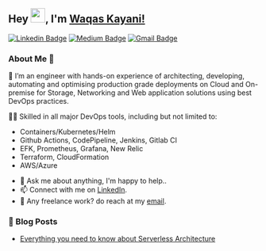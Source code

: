 ## Hey <img src="https://github.com/TheDudeThatCode/TheDudeThatCode/blob/master/Assets/Hi.gif" width="29px">, I'm [Waqas Kayani!](https://www.linkedin.com/in/waqas-kayani/) 
<!--
**waqaskayani/waqaskayani** is a ✨ _special_ ✨ repository because its `README.md` (this file) appears on your GitHub profile.

Here are some ideas to get you started:

- 🔭 I’m currently working on ...
- 🌱 I’m currently learning ...
- 👯 I’m looking to collaborate on ...
- 🤔 I’m looking for help with ...
- 💬 Ask me about ...
- 📫 How to reach me: ...
- 😄 Pronouns: ...
- ⚡ Fun fact: ...
-->


[![Linkedin Badge](https://img.shields.io/badge/-LinkedIn-blue?style=flat-square&logo=Linkedin&logoColor=white&link=https://www.linkedin.com/in/waqas-kayani/)](https://www.linkedin.com/in/waqas-kayani/)
[![Medium Badge](https://img.shields.io/badge/-@Medium-03a57a?style=flat-square&labelColor=000000&logo=Medium&link=https://waqas-kayani.medium.com/)](https://waqas-kayani.medium.com/)
[![Gmail Badge](https://img.shields.io/badge/-Gmail-c14438?style=flat-square&logo=Gmail&logoColor=white&link=mailto:mvickykayani@gmail.com)](mailto:mvickykayani@gmail.com)


### About Me 🚀
🌱 I’m an engineer with hands-on experience of architecting, developing, automating and optimising production grade deployments on Cloud and On-premise for Storage, Networking and Web application solutions using best DevOps practices. 

👨‍💻 Skilled in all major DevOps tools, including but not limited to: 
* Containers/Kubernetes/Helm
* Github Actions, CodePipeline, Jenkins, Gitlab CI
* EFK, Prometheus, Grafana, New Relic
* Terraform, CloudFormation
* AWS/Azure

- 💬 Ask me about anything, I'm happy to help..
- 📫 Connect with me on [LinkedIn](https://www.linkedin.com/in/waqas-kayani/).
- 💼 Any freelance work? do reach at my [email](mailto:mvickykayani@gmail.com).

### 📕 Blog Posts
- [Everything you need to know about Serverless Architecture](https://blog.emumba.com/everything-you-need-to-know-about-serverless-architecture-7c423b3a3d07)
<br/>
